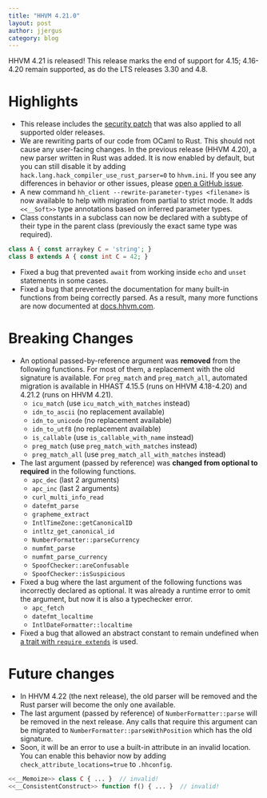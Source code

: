```yaml
---
title: "HHVM 4.21.0"
layout: post
author: jjergus
category: blog
---
```


HHVM 4.21 is released! This release marks the end of support for 4.15;
4.16-4.20 remain supported, as do the LTS releases 3.30 and 4.8.

# Highlights

- This release includes the
  [security patch](https://hhvm.com/blog/2019/09/03/security-update.html)
  that was also applied to all supported older releases.
- We are rewriting parts of our code from OCaml to Rust. This should not cause
  any user-facing changes. In the previous release (HHVM 4.20), a new parser
  written in Rust was added. It is now enabled by default, but you can still
  disable it by adding `hack.lang.hack_compiler_use_rust_parser=0` to
  `hhvm.ini`. If you see any differences in behavior or other issues, please
  [open a GitHub issue](https://github.com/facebook/hhvm/issues/new).
- A new command `hh_client --rewrite-parameter-types <filename>` is now
  available to help with migration from partial to strict mode. It adds
  `<<__Soft>>` type annotations based on inferred parameter types.
- Class constants in a subclass can now be declared with a subtype of their type
  in the parent class (previously the exact same type was required).

```php
class A { const arraykey C = 'string'; }
class B extends A { const int C = 42; }
```

- Fixed a bug that prevented `await` from working inside `echo` and `unset`
  statements in some cases.
- Fixed a bug that prevented the documentation for many built-in functions from
  being correctly parsed. As a result, many more functions are now documented at
  [docs.hhvm.com](https://docs.hhvm.com/).

# Breaking Changes

- An optional passed-by-reference argument was **removed** from the following
  functions. For most of them, a replacement with the old signature is
  available. For `preg_match` and `preg_match_all`, automated migration is
  available in HHAST 4.15.5 (runs on HHVM 4.18-4.20) and 4.21.2 (runs on
  HHVM 4.21).
  - `icu_match` (use `icu_match_with_matches` instead)
  - `idn_to_ascii` (no replacement available)
  - `idn_to_unicode` (no replacement available)
  - `idn_to_utf8` (no replacement available)
  - `is_callable` (use `is_callable_with_name` instead)
  - `preg_match` (use `preg_match_with_matches` instead)
  - `preg_match_all` (use `preg_match_all_with_matches` instead)
- The last argument (passed by reference) was **changed from optional to
  required** in the following functions.
  - `apc_dec` (last 2 arguments)
  - `apc_inc` (last 2 arguments)
  - `curl_multi_info_read`
  - `datefmt_parse`
  - `grapheme_extract`
  - `IntlTimeZone::getCanonicalID`
  - `intltz_get_canonical_id`
  - `NumberFormatter::parseCurrency`
  - `numfmt_parse`
  - `numfmt_parse_currency`
  - `SpoofChecker::areConfusable`
  - `SpoofChecker::isSuspicious`
- Fixed a bug where the last argument of the following functions was incorrectly
  declared as optional. It was already a runtime error to omit the argument, but
  now it is also a typechecker error.
  - `apc_fetch`
  - `datefmt_localtime`
  - `IntlDateFormatter::localtime`
- Fixed a bug that allowed an abstract constant to remain undefined when
  [a trait with `require extends`](https://github.com/facebook/hhvm/blob/b7716973c15ccb5e31951beaa7ecb48e2c7475e7/hphp/hack/test/typecheck/tconst/abstract_type_in_concrete_class_with_trait.php)
  is used.


# Future changes

- In HHVM 4.22 (the next release), the old parser will be removed and the Rust
  parser will become the only one available.
- The last argument (passed by reference) of `NumberFormatter::parse` will be
  removed in the next release. Any calls that require this argument can be
  migrated to `NumberFormatter::parseWithPosition` which has the old signature.
- Soon, it will be an error to use a built-in attribute in an invalid location.
  You can enable this behavior now by adding
  `check_attribute_locations=true` to `.hhconfig`.

```php
<<__Memoize>> class C { ... }  // invalid!
<<__ConsistentConstruct>> function f() { ... }  // invalid!
```
